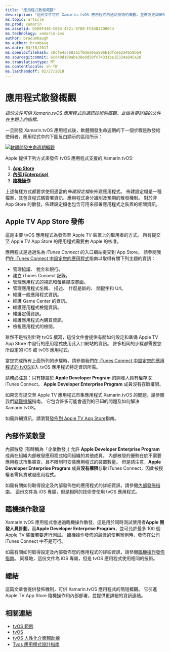```yaml
---
title: "應用程式散發概觀"
description: "這份文件可供 Xamarin.tvOS 應用程式的通訊技術的概觀，並做為更詳細的文件在主題上的指標。"
ms.topic: article
ms.prod: xamarin
ms.assetid: D5E0F446-C083-4E21-9788-FC84D32D00C4
ms.technology: xamarin-ios
author: bradumbaugh
ms.author: brumbaug
ms.date: 03/16/2017
ms.openlocfilehash: c0cfe437b03a1f0dea05a506b1dfce62a4658bb4
ms.sourcegitcommit: 6cd40d190abe38edd50fc74331be15324a845a28
ms.translationtype: MT
ms.contentlocale: zh-TW
ms.lasthandoff: 02/27/2018
---
```

# <a name="app-distribution-overview"></a>應用程式散發概觀

_這份文件可供 Xamarin.tvOS 應用程式的通訊技術的概觀，並做為更詳細的文件在主題上的指標。_


一旦開發 Xamarin.tvOS 應用程式後，軟體開發生命週期的下一個步驟是散發給使用者，應用程式中的下圖反白顯示的區段所示：


[![軟體開發生命週期概觀](images/publishingdiagram.png)](images/publishingdiagram.png)


Apple 提供下列方式來發佈 tvOS 應用程式支援的 Xamarin.tvOS:

1. [**App Store**](#Apple-TV-App-Store-Distribution)
2. [**內部 (Enterprise)**](#In-House-Distribution) 
2. [**臨機操作**](#Ad_Hoc_Distribution) 

上述每樣方式都要求使用適當的*佈建設定檔*來佈建應用程式。 佈建設定檔是一種檔案，其包含程式碼簽署資訊、應用程式身分識別及預期的散發機制。 對於非 App Store 的散發，佈建設定檔也包含可用來部署應用程式之裝置的相關資訊。

<a name="Apple-TV-App-Store-Distribution" />

## <a name="apple-tv-app-store-distribution"></a>Apple TV App Store 發佈

這是主要 tvOS 應用程式為發佈至 Apple TV 裝置上的取用者的方式。 所有提交至 Apple TV App Store 的應用程式需要由 Apple 的核准。

應用程式是透過名為 *iTunes Connect* 的入口網站提交到 App Store。 請參閱我們[在 iTunes Connect 中設定您的應用程式](~/ios/deploy-test/app-distribution/app-store-distribution/itunesconnect.md)指南以取得有關下列主題的資訊：

- 管理協議、 稅金和銀行。
- 建立 iTunes Connect 記錄。
- 管理應用程式的視訊和螢幕擷取畫面。
- 管理應用程式名稱、 描述、 什麼是新的、 關鍵字和 Url。
- 維護一般應用程式資訊。
- 維護 Game Center 的資訊。
- 維護應用程式檢閱資訊。
- 維護定價資訊。
- 維護應用程式內購買資訊。
- 檢視應用程式的檢閱。

雖然不是特別針對 tvOS 撰寫，這份文件會提供有關如何設定和準備 Apple TV App Store 中發行的應用程式使用此入口網站的資訊。 許多相同的步驟都需要您所設定的 iOS 或 tvOS 應用程式。

當您完成所有上面所列的步驟時，請參閱我們[在 iTunes Connect 中設定您的應用程式的 tvOS](~/ios/tvos/deploy-test/app-distribution/itunes-connect.md)加入 tvOS 應用程式特定資訊所需。

請務必注意：只有隸屬於 **Apple Developer Program** 的開發人員有權存取 iTunes Connect。 **Apple Developer Enterprise Program** 成員沒有存取權限。

如果您有提交至 Apple TV 應用程式市集應用程式 Xamarin.tvOS 的問題，請參閱我們[疑難排解](~/ios/tvos/troubleshooting.md)指南。 它包含許多可能會遇到的已知的問題及如何解決 Xamarin.tvOS。

如需詳細資訊，請瀏覽[發佈到 Apple TV App Store](~/ios/tvos/deploy-test/app-distribution/app-store-publishing.md)指南。

<a name="In-House-Distribution" />

## <a name="in-house-distribution"></a>內部作業散發

內部散發 (有時稱為「企業散發」) 允許 **Apple Developer Enterprise Program** 成員在組織內部散發應用程式給同組織的其他成員。 內部散發的優勢在於不需要應用程式市集審查，且不限制可安裝應用程式的裝置數量。 但是請注意，**Apple Developer Enterprise Program** 成員**沒有權限**存取 iTunes Connect，因此被授權者需負責散發應用程式。

如需有關如何取得設定及內部發佈您的應用程式的詳細資訊，請參閱[內部發佈指南](~/ios/deploy-test/app-distribution/in-house-distribution.md)。 這份文件為 iOS 專屬，但是相同的技術會使用 tvOS 應用程式。

<a name="Ad-Hoc-Distribution" />

## <a name="ad-hoc-distribution"></a>臨機操作散發

Xamarin.tvOS 應用程式會透過臨機操作散發，這是用於同時測試使用者**Apple 開發人員計劃**，而**Apple Developer Enterprise Program**，並可允許最多 100 個 Apple TV 裝置若要進行測試。 臨機操作發佈的最佳的使用案例時，發佈在公司 iTunes Connect 中不是可行。

如需有關如何取得設定及內部發佈您的應用程式的詳細資訊，請參閱[臨機操作發佈指南](~/ios/deploy-test/app-distribution/ad-hoc-distribution.md)。 同樣地，這份文件為 iOS 專屬，但是 tvOS 應用程式使用相同的技術。

<a name="Summary" />

## <a name="summary"></a>總結

這篇文章會提供發佈機制，可供 Xamarin.tvOS 應用程式的簡短概觀。 它引進 Apple TV App Store 臨機操作和內部部署，並提供更詳細的資訊連結。



## <a name="related-links"></a>相關連結

- [tvOS 範例](https://developer.xamarin.com/samples/tvos/all/)
- [tvOS](https://developer.apple.com/tvos/)
- [tvOS 人性化介面輔助線](https://developer.apple.com/tvos/human-interface-guidelines/)
- [Tvos 應用程式設計指南](https://developer.apple.com/library/prerelease/tvos/documentation/General/Conceptual/AppleTV_PG/)
